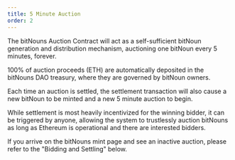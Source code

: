 ```yaml
---
title: 5 Minute Auction
order: 2
---
```

The bitNouns Auction Contract will act as a self-sufficient bitNoun generation and distribution mechanism, auctioning one bitNoun every 5 minutes, forever. 

100% of auction proceeds (ETH) are automatically deposited in the bitNouns DAO treasury, where they are governed by bitNoun owners.

Each time an auction is settled, the settlement transaction will also cause a new bitNoun to be minted and a new 5 minute auction to begin.

While settlement is most heavily incentivized for the winning bidder, it can be triggered by anyone, allowing the system to trustlessly auction bitNouns as long as Ethereum is operational and there are interested bidders.

If you arrive on the bitNouns mint page and see an inactive auction, please refer to the "Bidding and Settling" below.
